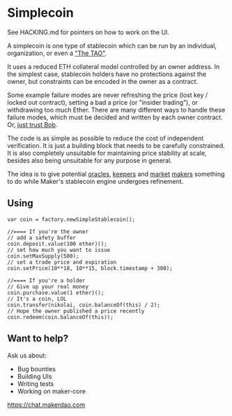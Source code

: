 Simplecoin
==========

See HACKING.md for pointers on how to work on the UI.

A simplecoin is one type of stablecoin which can be run by an
individual, organization, or even a ["The TAO"][the-tao].

[the-tao]: https://ryepdx.github.io/the-tao/

It uses a reduced ETH collateral model controlled by an owner address.
In the simplest case, stablecoin holders have no protections against
the owner, but constraints can be encoded in the owner as a contract.

Some example failure modes are never refreshing the price (lost key /
locked out contract), setting a bad a price (or "insider trading"), or
withdrawing too much Ether. There are many different ways to handle
these failure modes, which must be decided and written by each owner
contract. Or, [just trust Bob][bob].

[bob]: http://intheoreum.org

The code is as simple as possible to reduce the cost of independent
verification. It is just a building block that needs to be carefully
constrained. It is also completely unsuitable for maintaining price
stability at scale, besides also being unsuitable for any purpose in
general.

The idea is to give potential [oracles], [keepers] and [market]
[makers] something to do while Maker's stablecoin engine undergoes
refinement.

[oracles]: http://feedbase.io
[keepers]: https://github.com/nexusdev/keeper
[market]: https://github.com/makerdao/maker-market
[makers]: https://github.com/makerdao/maker-market-matcher


Using
---

```
var coin = factory.newSimpleStablecoin();

//==== If you're the owner
// add a safety buffer
coin.deposit.value(100 ether)();
// set how much you want to issue
coin.setMaxSupply(500);
// set a trade price and expiration
coin.setPrice(10**18, 10**15, block.timestamp + 300);

//==== If you're a holder
// Give up your real money
coin.purchase.value(1 ether)();
// It's a coin, LOL
coin.transfer(nikolai, coin.balanceOf(this) / 2);
// Hope the owner published a price recently
coin.redeem(coin.balanceOf(this));
```


Want to help?
---

Ask us about:

* Bug bounties
* Building UIs
* Writing tests
* Working on maker-core

https://chat.makerdao.com
